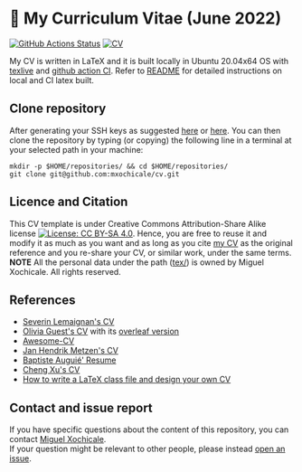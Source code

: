 # :scroll: My Curriculum Vitae (June 2022)
[![GitHub Actions Status](https://github.com/mxochicale/cv/workflows/Built-TeX-CV/badge.svg)](https://github.com/mxochicale/cv/actions) [![CV](https://img.shields.io/badge/read_my-CV-blue.svg)](https://github.com/mxochicale/cv/blob/generated-pdfs/cv-two-pages.pdf)

My CV is written in LaTeX and it is built locally in Ubuntu 20.04x64 OS with [texlive](https://github.com/mxochicale/latex/tree/master/installation) and [github action CI](https://github.com/free-cortex/framework/tree/main/workflow). 
Refer to [README](tex/README.md) for detailed instructions on local and CI latex built. 

## Clone repository
After generating your SSH keys as suggested [here](https://docs.github.com/en/github/authenticating-to-github/generating-a-new-ssh-key-and-adding-it-to-the-ssh-agent) or [here](https://github.com/mxochicale/tools/blob/main/github/SSH.md).
You can then clone the repository by typing (or copying) the following line in a terminal at your selected path in your machine:
```
mkdir -p $HOME/repositories/ && cd $HOME/repositories/
git clone git@github.com:mxochicale/cv.git
``` 

## Licence and Citation 
This CV template is under Creative Commons Attribution-Share Alike license [![License: CC BY-SA 4.0](https://licensebuttons.net/l/by-sa/4.0/80x15.png)](https://creativecommons.org/licenses/by-sa/4.0/). 
Hence, you are free to reuse it and modify it as much as you want and as long as you cite [my CV](https://github.com/mxochicale/cv) as the original reference and you re-share your CV, or similar work, under the same terms.
**NOTE** All the personal data under the path ([tex/](tex/)) is owned by Miguel Xochicale. All rights reserved.

## References
* [Severin Lemaignan's CV](https://github.com/severin-lemaignan/cv)  
* [Olivia Guest's CV](https://github.com/oliviaguest/cv) with its [overleaf version](https://v2.overleaf.com/read/zfwnyxkkdzxr)
* [Awesome-CV](https://github.com/posquit0/Awesome-CV) 
* [Jan Hendrik Metzen's CV](https://github.com/jmetzen/jmetzen.github.com/tree/master/)
* [Baptiste Auguié' Resume](http://baptiste.github.io/resume/)
* [Cheng Xu's CV](https://github.com/xu-cheng/cv)
* [How to write a LaTeX class file and design your own CV](https://www.overleaf.com/learn/latex/How_to_write_a_LaTeX_class_file_and_design_your_own_CV_(Part_1))

## Contact and issue report
If you have specific questions about the content of this repository, you can contact [Miguel Xochicale](mailto:miguel.xochicale@kcl.ac.uk?subject="[cv]").  
If your question might be relevant to other people, please instead [open an issue](https://github.com/mxochicale/cv/issues).  
